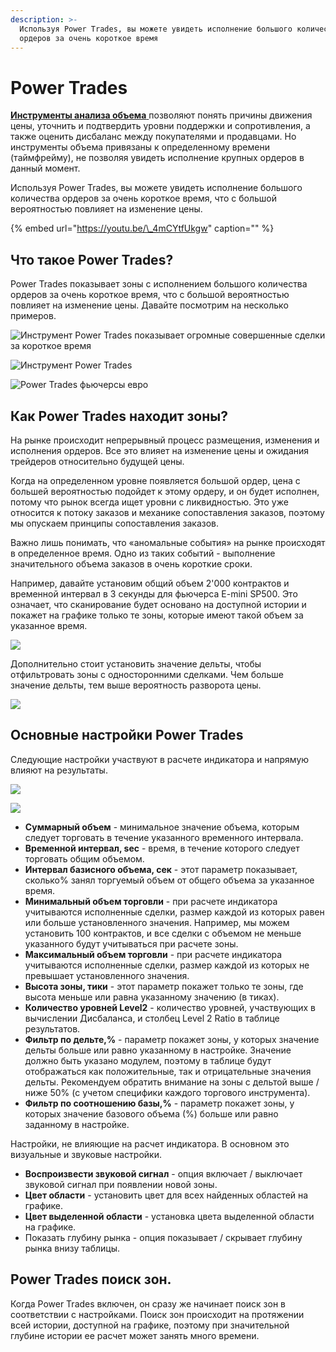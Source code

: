 ```yaml
---
description: >-
  Используя Power Trades, вы можете увидеть исполнение большого количества
  ордеров за очень короткое время
---
```


# Power Trades

[**Инструменты анализа объема** ](https://app.gitbook.com/@quantower/s/quantower-ru/~/drafts/-MbaIEqkN7fJ8JCch2GG/analytics-panels/chart/volume-analysis-tools)позволяют понять причины движения цены, уточнить и подтвердить уровни поддержки и сопротивления, а также оценить дисбаланс между покупателями и продавцами. Но инструменты объема привязаны к определенному времени \(таймфрейму\), не позволяя увидеть исполнение крупных ордеров в данный момент.

Используя Power Trades, вы можете увидеть исполнение большого количества ордеров за очень короткое время, что с большой вероятностью повлияет на изменение цены.

{% embed url="https://youtu.be/\_4mCYtfUkgw" caption="" %}

## Что такое  Power Trades?

Power Trades показывает зоны с исполнением большого количества ордеров за очень короткое время, что с большой вероятностью повлияет на изменение цены. Давайте посмотрим на несколько примеров.

![&#x418;&#x43D;&#x441;&#x442;&#x440;&#x443;&#x43C;&#x435;&#x43D;&#x442; Power Trades &#x43F;&#x43E;&#x43A;&#x430;&#x437;&#x44B;&#x432;&#x430;&#x435;&#x442; &#x43E;&#x433;&#x440;&#x43E;&#x43C;&#x43D;&#x44B;&#x435; &#x441;&#x43E;&#x432;&#x435;&#x440;&#x448;&#x435;&#x43D;&#x43D;&#x44B;&#x435; &#x441;&#x434;&#x435;&#x43B;&#x43A;&#x438; &#x437;&#x430; &#x43A;&#x43E;&#x440;&#x43E;&#x442;&#x43A;&#x43E;&#x435; &#x432;&#x440;&#x435;&#x43C;&#x44F;](../../.gitbook/assets/power-trades-4.png)

![&#x418;&#x43D;&#x441;&#x442;&#x440;&#x443;&#x43C;&#x435;&#x43D;&#x442; Power Trades](../../.gitbook/assets/power-trades-for-es.png)

![Power Trades  &#x444;&#x44C;&#x44E;&#x447;&#x435;&#x440;&#x441;&#x44B; &#x435;&#x432;&#x440;&#x43E;](../../.gitbook/assets/power-trades-on-euro-futures.png)

## Как Power Trades находит зоны?

На рынке происходит непрерывный процесс размещения, изменения и исполнения ордеров. Все это влияет на изменение цены и ожидания трейдеров относительно будущей цены.

Когда на определенном уровне появляется большой ордер, цена с большей вероятностью подойдет к этому ордеру, и он будет исполнен, потому что рынок всегда ищет уровни с ликвидностью. Это уже относится к потоку заказов и механике сопоставления заказов, поэтому мы опускаем принципы сопоставления заказов.

Важно лишь понимать, что «аномальные события» на рынке происходят в определенное время. Одно из таких событий - выполнение значительного объема заказов в очень короткие сроки.

Например, давайте установим общий объем 2'000 контрактов и временной интервал в 3 секунды для фьючерса E-mini SP500. Это означает, что сканирование будет основано на доступной истории и покажет на графике только те зоны, которые имеют такой объем за указанное время.

![](../../.gitbook/assets/screenshot_45.png)

Дополнительно стоит установить значение дельты, чтобы отфильтровать зоны с односторонними сделками. Чем больше значение дельты, тем выше вероятность разворота цены.

![](../../.gitbook/assets/screenshot_46.png)

## Основные настройки Power Trades

Следующие настройки участвуют в расчете индикатора и напрямую влияют на результаты.

![](../../.gitbook/assets/povertreid.jpg)

![](../../.gitbook/assets/povertreid2.jpg)

* **Суммарный объем** - минимальное значение объема, которым следует торговать в течение указанного временного интервала.
* **Временной интервал, sec** - время, в течение которого следует торговать общим объемом.
* **Интервал базисного объема, сек** - этот параметр показывает, сколько% занял торгуемый объем от общего объема за указанное время.
* **Минимальный объем торговли** - при расчете индикатора учитываются исполненные сделки, размер каждой из которых равен или больше установленного значения. Например, мы можем установить 100 контрактов, и все сделки с объемом не меньше указанного будут учитываться при расчете зоны.
* **Максимальный объем торговли** - при расчете индикатора учитываются исполненные сделки, размер каждой из которых не превышает установленного значения.
* **Высота зоны, тики** - этот параметр покажет только те зоны, где высота меньше или равна указанному значению \(в тиках\).
* **Количество уровней Level2** - количество уровней, участвующих в вычислении Дисбаланса, и столбец Level 2 Ratio в таблице результатов.
* **Фильтр по дельте,%** - параметр покажет зоны, у которых значение дельты больше или равно указанному в настройке. Значение должно быть указано модулем, поэтому в таблице будут отображаться как положительные, так и отрицательные значения дельты. Рекомендуем обратить внимание на зоны с дельтой выше / ниже 50% \(с учетом специфики каждого торгового инструмента\).
* **Фильтр по соотношению базы,%** - параметр покажет зоны, у которых значение базового объема \(%\) больше или равно заданному в настройке.

Настройки, не влияющие на расчет индикатора. В основном это визуальные и звуковые настройки.

* **Воспроизвести звуковой сигнал** - опция включает / выключает звуковой сигнал при появлении новой зоны.
* **Цвет области** - установить цвет для всех найденных областей на графике.
* **Цвет выделенной области** - установка цвета выделенной области на графике.
* Показать глубину рынка - опция показывает / скрывает глубину рынка внизу таблицы.

## Power Trades поиск зон.

Когда Power Trades включен, он сразу же начинает поиск зон в соответствии с настройками. Поиск зон происходит на протяжении всей истории, доступной на графике, поэтому при значительной глубине истории ее расчет может занять много времени.

